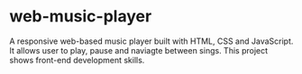 # web-music-player
A responsive web-based music player built with HTML, CSS and JavaScript. It allows user to play, pause and naviagte between sings. This project shows front-end development skills. 
